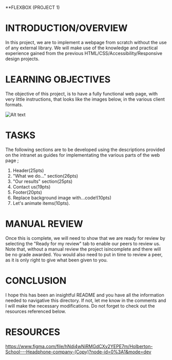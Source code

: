 **FLEXBOX (PROJECT 1)

# INTRODUCTION/OVERVIEW

In this project, we are to implement a webpage from scratch without the use of any external library. We will make use of the knowledge and practical experience gained from the previous HTML/CSS/Accessibility/Responsive design projects.

# LEARNING OBJECTIVES

The objective of this project, is to have a fully functional web page, with very little instructions, that looks like the images below, in the various client formats.

![Alt text](<../../../../Downloads/webpage views-1.jpg>)

# TASKS

The following sections are to be developed using the descriptions provided on the intranet as guides for implementating the various parts of the web page ;

1. Header(25pts)
2. "What we do..." section(26pts)
3. "Our results" section(25pts)
4. Contact us(19pts)
5. Footer(20pts)
6. Replace background image with...code!(10pts)
7. Let's animate items(10pts).

# MANUAL REVIEW

Once this is complete, we will need to show that we are ready for review by selecting the "Ready for my review" tab to enable our peers to review us. Note that, without a manual review the project isincomplete and there will be no grade awarded. You would also need to put in time to review a peer, as it is only right to give what been given to you.

# CONCLUSION

I hope this has been an insightful README and you have all the information needed to navigative this directory. If not, let me know in the comments and I will make the necessary modifications. Do not forget to check out the resources referenced below.

# RESOURCES
https://www.figma.com/file/hNdi4wNiRMGdCXy2YEPE7m/Holberton-School---Headphone-company-(Copy)?node-id=0%3A1&mode=dev